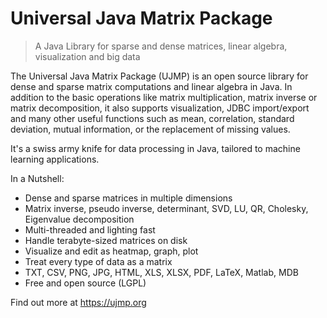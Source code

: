 # Universal Java Matrix Package
> A Java Library for sparse and dense matrices, linear algebra, visualization and big data

The Universal Java Matrix Package (UJMP) is an open source library for dense and sparse matrix computations and linear algebra in Java. In addition to the basic operations like matrix multiplication, matrix inverse or matrix decomposition, it also supports visualization, JDBC import/export and many other useful functions such as mean, correlation, standard deviation, mutual information, or the replacement of missing values.

It's a swiss army knife for data processing in Java, tailored to machine learning applications.

In a Nutshell:
- Dense and sparse matrices in multiple dimensions
- Matrix inverse, pseudo inverse, determinant, SVD, LU, QR, Cholesky, Eigenvalue decomposition
- Multi-threaded and lighting fast
- Handle terabyte-sized matrices on disk
- Visualize and edit as heatmap, graph, plot
- Treat every type of data as a matrix
- TXT, CSV, PNG, JPG, HTML, XLS, XLSX, PDF, LaTeX, Matlab, MDB
- Free and open source (LGPL)

Find out more at
https://ujmp.org
